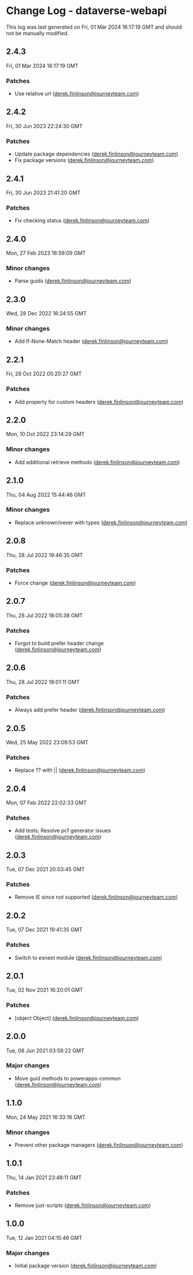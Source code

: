 # Change Log - dataverse-webapi

This log was last generated on Fri, 01 Mar 2024 16:17:19 GMT and should not be manually modified.

<!-- Start content -->

## 2.4.3

Fri, 01 Mar 2024 16:17:19 GMT

### Patches

- Use relative url (derek.finlinson@journeyteam.com)

## 2.4.2

Fri, 30 Jun 2023 22:24:30 GMT

### Patches

- Update package dependencies (derek.finlinson@journeyteam.com)
- Fix package versions (derek.finlinson@journeyteam.com)

## 2.4.1

Fri, 30 Jun 2023 21:41:20 GMT

### Patches

- Fix checking status (derek.finlinson@journeyteam.com)

## 2.4.0

Mon, 27 Feb 2023 16:59:09 GMT

### Minor changes

- Parse guids (derek.finlinson@journeyteam.com)

## 2.3.0

Wed, 28 Dec 2022 16:24:55 GMT

### Minor changes

- Add If-None-Match header (derek.finlinson@journeyteam.com)

## 2.2.1

Fri, 28 Oct 2022 05:20:27 GMT

### Patches

- Add property for custom headers (derek.finlinson@journeyteam.com)

## 2.2.0

Mon, 10 Oct 2022 23:14:29 GMT

### Minor changes

- Add additional retrieve methods (derek.finlinson@journeyteam.com)

## 2.1.0

Thu, 04 Aug 2022 15:44:46 GMT

### Minor changes

- Replace unknown/never with types (derek.finlinson@journeyteam.com)

## 2.0.8

Thu, 28 Jul 2022 19:46:35 GMT

### Patches

- Force change (derek.finlinson@journeyteam.com)

## 2.0.7

Thu, 28 Jul 2022 18:05:38 GMT

### Patches

- Forgot to build prefer header change (derek.finlinson@journeyteam.com)

## 2.0.6

Thu, 28 Jul 2022 18:01:11 GMT

### Patches

- Always add prefer header (derek.finlinson@journeyteam.com)

## 2.0.5

Wed, 25 May 2022 23:09:53 GMT

### Patches

- Replace ?? with || (derek.finlinson@journeyteam.com)

## 2.0.4

Mon, 07 Feb 2022 22:02:33 GMT

### Patches

- Add tests; Resolve pcf generator issues (derek.finlinson@journeyteam.com)

## 2.0.3

Tue, 07 Dec 2021 20:03:45 GMT

### Patches

- Remove IE since not supported (derek.finlinson@journeyteam.com)

## 2.0.2

Tue, 07 Dec 2021 19:41:35 GMT

### Patches

- Switch to esnext module (derek.finlinson@journeyteam.com)

## 2.0.1

Tue, 02 Nov 2021 16:20:01 GMT

### Patches

- [object Object] (derek.finlinson@journeyteam.com)

## 2.0.0

Tue, 08 Jun 2021 03:58:22 GMT

### Major changes

- Move guid methods to powerapps-common (derek.finlinson@journeyteam.com)

## 1.1.0

Mon, 24 May 2021 16:33:16 GMT

### Minor changes

- Prevent other package managers (derek.finlinson@journeyteam.com)

## 1.0.1

Thu, 14 Jan 2021 23:48:11 GMT

### Patches

- Remove just-scripts (derek.finlinson@journeyteam.com)

## 1.0.0

Tue, 12 Jan 2021 04:15:46 GMT

### Major changes

- Initial package version (derek.finlinson@journeyteam.com)

